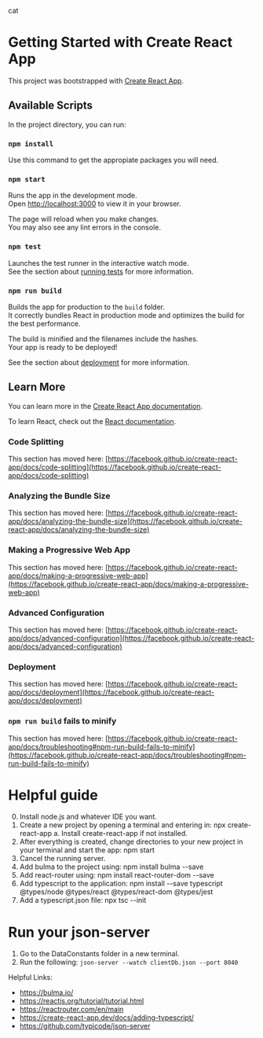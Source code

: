 cat
# Getting Started with Create React App

This project was bootstrapped with [Create React App](https://github.com/facebook/create-react-app).

## Available Scripts

In the project directory, you can run:

### `npm install`
Use this command to get the appropiate packages you will need.

### `npm start`

Runs the app in the development mode.\
Open [http://localhost:3000](http://localhost:3000) to view it in your browser.

The page will reload when you make changes.\
You may also see any lint errors in the console.

### `npm test`

Launches the test runner in the interactive watch mode.\
See the section about [running tests](https://facebook.github.io/create-react-app/docs/running-tests) for more information.

### `npm run build`

Builds the app for production to the `build` folder.\
It correctly bundles React in production mode and optimizes the build for the best performance.

The build is minified and the filenames include the hashes.\
Your app is ready to be deployed!

See the section about [deployment](https://facebook.github.io/create-react-app/docs/deployment) for more information.


## Learn More

You can learn more in the [Create React App documentation](https://facebook.github.io/create-react-app/docs/getting-started).

To learn React, check out the [React documentation](https://reactjs.org/).

### Code Splitting

This section has moved here: [https://facebook.github.io/create-react-app/docs/code-splitting](https://facebook.github.io/create-react-app/docs/code-splitting)

### Analyzing the Bundle Size

This section has moved here: [https://facebook.github.io/create-react-app/docs/analyzing-the-bundle-size](https://facebook.github.io/create-react-app/docs/analyzing-the-bundle-size)

### Making a Progressive Web App

This section has moved here: [https://facebook.github.io/create-react-app/docs/making-a-progressive-web-app](https://facebook.github.io/create-react-app/docs/making-a-progressive-web-app)

### Advanced Configuration

This section has moved here: [https://facebook.github.io/create-react-app/docs/advanced-configuration](https://facebook.github.io/create-react-app/docs/advanced-configuration)

### Deployment

This section has moved here: [https://facebook.github.io/create-react-app/docs/deployment](https://facebook.github.io/create-react-app/docs/deployment)

### `npm run build` fails to minify

This section has moved here: [https://facebook.github.io/create-react-app/docs/troubleshooting#npm-run-build-fails-to-minify](https://facebook.github.io/create-react-app/docs/troubleshooting#npm-run-build-fails-to-minify)

# Helpful guide
0. Install node.js and whatever IDE you want.
1. Create a new project by opening a terminal and entering in: npx create-react-app <app-name>
	a. Install create-react-app if not installed.
2. After everything is created, change directories to your new project in your terminal and start the app: npm start
3. Cancel the running server. 
4. Add bulma to the project using: npm install bulma --save
5. Add react-router using: npm install react-router-dom --save
6. Add typescript to the application: npm install --save typescript @types/node @types/react @types/react-dom @types/jest
7. Add a typescript.json file: npx tsc --init

# Run your json-server
1. Go to the DataConstants folder in a new terminal.
2. Run the following: ```json-server --watch clientDb.json --port 8040```
 
Helpful Links:
* https://bulma.io/
* https://reactjs.org/tutorial/tutorial.html
* https://reactrouter.com/en/main
* https://create-react-app.dev/docs/adding-typescript/
* https://github.com/typicode/json-server
